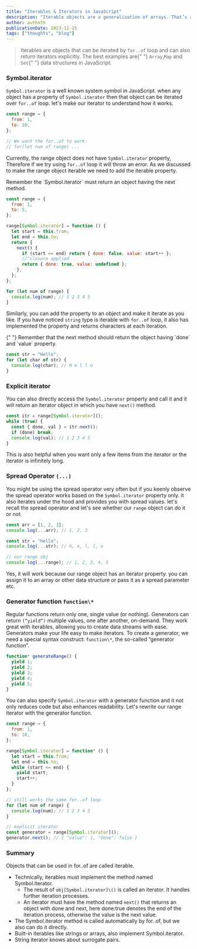 ```yaml
---
title: "Iterables & Iterators in JavaScript"
description: "Iterable objects are a generalization of arrays. That’s a concept that allows us to make any object useable in a for..of loop."
author: authxth
publicationDate: 2023-12-15
tags: ["thoughts", "blog"]
---
```


> Iterables are objects that can be iterated by `for..of` loop and can also return iterators explicitly. The best examples are{" "} `Array`,`Map` and `Set`{" "} data structures in JavaScript.

### Symbol.iterator

`Symbol.iterator` is a well known system symbol in JavaScript. when
any object has a property of `Symbol.iterator` then that object
can be iterated over `for..of` loop. let's make our iterator to
understand how it works.

```js showLineNumbers
const range = {
  from: 1,
  to: 10,
};

// We want the for..of to work:
// for(let num of range) ...
```

Currently, the range object does not have `Symbol.iterator` property, Therefore if we try using `for..of` loop it will throw an error. As we discussed to make the range object iterable we need to add the iterable property.

<Note>
  Remember the `Symbol.iterator` must return an object having the next method.
</Note>

```js showLineNumbers {6-16}
const range = {
  from: 1,
  to: 5,
};

range[Symbol.iterator] = function () {
  let start = this.from;
  let end = this.to;
  return {
    next() {
      if (start <= end) return { done: false, value: start++ };
      //^closure applied
      return { done: true, value: undefined };
    },
  };
};

for (let num of range) {
  console.log(num); // 1 2 3 4 5
}
```

Similarly, you can add the property to an object and make it iterate as you like. If you have noticed `string` type is iterable with `for..of` loop, it also has implemented the property and returns characters at each iteration.

<Note>
  {" "}
  Remember that the next method should return the object having `done` and `value`
  property.
</Note>

```js showLineNumbers {2}
const str = "Hello";
for (let char of str) {
  console.log(char); // H e l l o
}
```

### Explicit iterator

You can also directly access the `Symbol.iterator` property and call it and it will return an iterator object in which you have `next()` method.

```js showLineNumbers {1}
const itr = range[Symbol.iterator]();
while (true) {
  const { done, val } = itr.next();
  if (done) break;
  console.log(val); // 1 2 3 4 5
}
```

This is also helpful when you want only a few items from the iterator or the iterator is infinitely long.

### Spread Operator `(...)`

You might be using the spread operator very often but if you keenly observe the spread operator works based on the `Symbol.iterator` property only. it also iterates under the hood and provides you with spread values. let's recall the spread operator and let's see whether our `range` object can do it or not.

```js showLineNumbers
const arr = [1, 2, 3];
console.log(...arr); // 1, 2, 3

const str = "hello";
console.log(...str); // h, e, l, l, o

// our range obj
console.log(...range); // 1, 2, 3, 4, 5
```

Yes, it will work because our range object has an iterator property. you can assign it to an array or other data structure or pass it as a spread parameter etc.

### Generator function `function\*`

Regular functions return only one, single value (or nothing). Generators can return `(“yield”)` multiple values, one after another, on-demand. They work great with iterables, allowing you to create data streams with ease.
Generators make your life easy to make iterators. To create a generator, we need a special syntax construct: `function\*`, the so-called “generator function”.

```js showLineNumbers {1}
function* generateRange() {
  yield 1;
  yield 2;
  yield 3;
  yield 4;
  yield 5;
}
```

You can also specify `Symbol.iterator` with a generator function and it not only reduces code but also enhances readability.
Let's rewrite our range iterator with the generator function.

```js showLineNumbers {6-13}
const range = {
  from: 1,
  to: 10,
};

range[Symbol.iterator] = function* () {
  let start = this.from;
  let end = this.to;
  while (start <= end) {
    yield start;
    start++;
  }
};

// still works the same for..of loop
for (let num of range) {
  console.log(num); // 1 2 3 4 5
}

// explicit iterator
const generator = range[Symbol.iterator]();
generator.next(); // { "value": 1, "done": false }
```

### Summary

Objects that can be used in for..of are called iterable.

- Technically, iterables must implement the method named Symbol.iterator.
  - The result of `obj[Symbol.iterator]\()` is called an iterator. It handles further iteration processes.
  - An iterator must have the method named `next()` that returns an object with done and next, here done:true denotes the end of the iteration process, otherwise the value is the next value.
- The Symbol.iterator method is called automatically by for..of, but we also can do it directly.
- Built-in iterables like strings or arrays, also implement Symbol.iterator.
- String iterator knows about surrogate pairs.